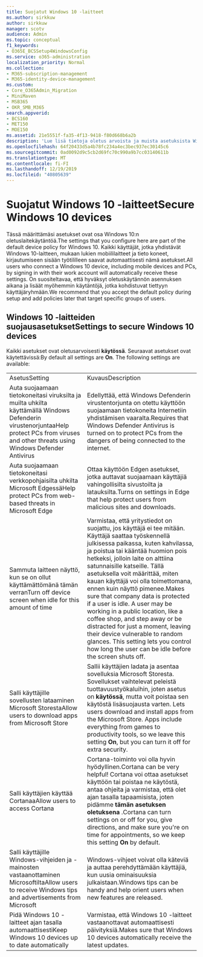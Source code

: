 ```yaml
---
title: Suojatut Windows 10 -laitteet
ms.author: sirkkuw
author: sirkkuw
manager: scotv
audience: Admin
ms.topic: conceptual
f1_keywords:
- O365E_BCSSetup4WindowsConfig
ms.service: o365-administration
localization_priority: Normal
ms.collection:
- M365-subscription-management
- M365-identity-device-management
ms.custom:
- Core_O365Admin_Migration
- MiniMaven
- MSB365
- OKR_SMB_M365
search.appverid:
- BCS160
- MET150
- MOE150
ms.assetid: 21e5551f-fa35-4f13-9418-f80d668b6a2b
description: 'Lue lisä tietoja oletus arvoista ja muista asetuksista Windows 10-laitteiden turvaamiseksi. '
ms.openlocfilehash: 64f20433d5a4b78fc234a4ec3bec937ec30145c6
ms.sourcegitcommit: 0ad0092d9c5cb2d69fc70c990a9b7cc03140611b
ms.translationtype: MT
ms.contentlocale: fi-FI
ms.lasthandoff: 12/19/2019
ms.locfileid: "40805639"
---
```

# <a name="secure-windows-10-devices"></a><span data-ttu-id="3c2b9-103">Suojatut Windows 10 -laitteet</span><span class="sxs-lookup"><span data-stu-id="3c2b9-103">Secure Windows 10 devices</span></span>

<span data-ttu-id="3c2b9-104">Tässä määrittämäsi asetukset ovat osa Windows 10:n oletuslaitekäytäntöä.</span><span class="sxs-lookup"><span data-stu-id="3c2b9-104">The settings that you configure here are part of the default device policy for Windows 10.</span></span> <span data-ttu-id="3c2b9-105">Kaikki käyttäjät, jotka yhdistävät Windows 10-laitteen, mukaan lukien mobiililaitteet ja tieto koneet, kirjautumiseen sisään työtililleen saavat automaattisesti nämä asetukset.</span><span class="sxs-lookup"><span data-stu-id="3c2b9-105">All users who connect a Windows 10 device, including mobile devices and PCs, by signing in with their work account will automatically receive these settings.</span></span> <span data-ttu-id="3c2b9-106">On suositeltavaa, että hyväksyt oletuskäytännön asennuksen aikana ja lisäät myöhemmin käytäntöjä, jotka kohdistuvat tiettyyn käyttäjäryhmään.</span><span class="sxs-lookup"><span data-stu-id="3c2b9-106">We recommend that you accept the default policy during setup and add policies later that target specific groups of users.</span></span>
  
## <a name="settings-to-secure-windows-10-devices"></a><span data-ttu-id="3c2b9-107">Windows 10 -laitteiden suojausasetukset</span><span class="sxs-lookup"><span data-stu-id="3c2b9-107">Settings to secure Windows 10 devices</span></span>

<span data-ttu-id="3c2b9-p102">Kaikki asetukset ovat oletusarvoisesti **käytössä**. Seuraavat asetukset ovat käytettävissä:</span><span class="sxs-lookup"><span data-stu-id="3c2b9-p102">By default all settings are **On**. The following settings are available:</span></span>
  
|||
|:-----|:-----|
|<span data-ttu-id="3c2b9-110">Asetus</span><span class="sxs-lookup"><span data-stu-id="3c2b9-110">Setting</span></span>  <br/> |<span data-ttu-id="3c2b9-111">Kuvaus</span><span class="sxs-lookup"><span data-stu-id="3c2b9-111">Description</span></span>  <br/> |
|<span data-ttu-id="3c2b9-112">Auta suojaamaan tietokoneitasi viruksilta ja muilta uhkilta käyttämällä Windows Defenderin virustenorjuntaa</span><span class="sxs-lookup"><span data-stu-id="3c2b9-112">Help protect PCs from viruses and other threats using Windows Defender Antivirus</span></span>  <br/> |<span data-ttu-id="3c2b9-113">Edellyttää, että Windows Defenderin virustentorjunta on otettu käyttöön suojaamaan tietokoneita Internetiin yhdistämisen vaaralta.</span><span class="sxs-lookup"><span data-stu-id="3c2b9-113">Requires that Windows Defender Antivirus is turned on to protect PCs from the dangers of being connected to the internet.</span></span>  <br/> |
|<span data-ttu-id="3c2b9-114">Auta suojaamaan tietokoneitasi verkkopohjaisilta uhkilta Microsoft Edgessä</span><span class="sxs-lookup"><span data-stu-id="3c2b9-114">Help protect PCs from web-based threats in Microsoft Edge</span></span>  <br/> |<span data-ttu-id="3c2b9-115">Ottaa käyttöön Edgen asetukset, jotka auttavat suojaamaan käyttäjiä vahingollisilta sivustoilta ja latauksilta.</span><span class="sxs-lookup"><span data-stu-id="3c2b9-115">Turns on settings in Edge that help protect users from malicious sites and downloads.</span></span>  <br/> |
|<span data-ttu-id="3c2b9-116">Sammuta laitteen näyttö, kun se on ollut käyttämättömänä tämän verran</span><span class="sxs-lookup"><span data-stu-id="3c2b9-116">Turn off device screen when idle for this amount of time</span></span>  <br/> |<span data-ttu-id="3c2b9-p103">Varmistaa, että yritystiedot on suojattu, jos käyttäjä ei tee mitään. Käyttäjä saattaa työskennellä julkisessa paikassa, kuten kahvilassa, ja poistua tai kääntää huomion pois hetkeksi, jolloin laite on alttiina satunnaisille katseille. Tällä asetuksella voit määrittää, miten kauan käyttäjä voi olla toimettomana, ennen kuin näyttö pimenee.</span><span class="sxs-lookup"><span data-stu-id="3c2b9-p103">Makes sure that company data is protected if a user is idle. A user may be working in a public location, like a coffee shop, and step away or be distracted for just a moment, leaving their device vulnerable to random glances. This setting lets you control how long the user can be idle before the screen shuts off.</span></span>  <br/> |
|<span data-ttu-id="3c2b9-120">Salli käyttäjille sovellusten lataaminen Microsoft Storesta</span><span class="sxs-lookup"><span data-stu-id="3c2b9-120">Allow users to download apps from Microsoft Store</span></span>  <br/> |<span data-ttu-id="3c2b9-p104">Sallii käyttäjien ladata ja asentaa sovelluksia Microsoft Storesta. Sovellukset vaihtelevat peleistä tuottavuustyökaluihin, joten asetus on **käytössä**, mutta voit poistaa sen käytöstä lisäsuojausta varten.  </span><span class="sxs-lookup"><span data-stu-id="3c2b9-p104">Lets users download and install apps from the Microsoft Store. Apps include everything from games to productivity tools, so we leave this setting **On**, but you can turn it off for extra security.  </span></span><br/> |
|<span data-ttu-id="3c2b9-123">Salli käyttäjien käyttää Cortanaa</span><span class="sxs-lookup"><span data-stu-id="3c2b9-123">Allow users to access Cortana</span></span>  <br/> |<span data-ttu-id="3c2b9-124">Cortana-toiminto voi olla hyvin hyödyllinen.</span><span class="sxs-lookup"><span data-stu-id="3c2b9-124">Cortana can be very helpful!</span></span> <span data-ttu-id="3c2b9-125">Cortana voi ottaa asetukset käyttöön tai poistaa ne käytöstä, antaa ohjeita ja varmistaa, että olet ajan tasalla tapaamisista, joten pidämme **tämän asetuksen oletuksena** .</span><span class="sxs-lookup"><span data-stu-id="3c2b9-125">Cortana can turn settings on or off for you, give directions, and make sure you're on time for appointments, so we keep this setting **On** by default.</span></span>  <br/> |
|<span data-ttu-id="3c2b9-126">Salli käyttäjille Windows-vihjeiden ja -mainosten vastaanottaminen Microsoftilta</span><span class="sxs-lookup"><span data-stu-id="3c2b9-126">Allow users to receive Windows tips and advertisements from Microsoft</span></span>  <br/> |<span data-ttu-id="3c2b9-127">Windows-vihjeet voivat olla käteviä ja auttaa perehdyttämään käyttäjiä, kun uusia ominaisuuksia julkaistaan.</span><span class="sxs-lookup"><span data-stu-id="3c2b9-127">Windows tips can be handy and help orient users when new features are released.</span></span>  <br/> |
|<span data-ttu-id="3c2b9-128">Pidä Windows 10 -laitteet ajan tasalla automaattisesti</span><span class="sxs-lookup"><span data-stu-id="3c2b9-128">Keep Windows 10 devices up to date automatically</span></span>  <br/> |<span data-ttu-id="3c2b9-129">Varmistaa, että Windows 10 -laitteet vastaanottavat automaattisesti päivityksiä.</span><span class="sxs-lookup"><span data-stu-id="3c2b9-129">Makes sure that Windows 10 devices automatically receive the latest updates.</span></span>  <br/> |
   

